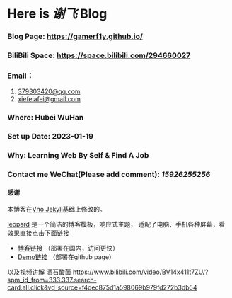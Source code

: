 # Here is _谢飞_ Blog
### Blog Page: https://gamerf1y.github.io/
### BiliBili Space: https://space.bilibili.com/294660027
### Email：
1. 379303420@qq.com
2. xiefeiafei@gmail.com
### Where: Hubei WuHan
### Set up Date: 2023-01-19
### Why: Learning Web By Self & Find A Job
### Contact me WeChat(Please add comment): _15926255256_   
  
#### 感谢   

本博客在[Vno Jekyll](https://github.com/onevcat/vno-jekyll)基础上修改的。  

[leopard](http://leopardpan.cn) 是一个简洁的博客模板，响应式主题， 适配了电脑、手机各种屏幕，看效果直接点击下面链接
 
 * [博客链接](http://leopardpan.cn) （部署在国内，访问更快）         
 * [Demo链接](http://leopardpan.github.io/) （部署在github page）
 
 以及视频讲解 酒石酸菌
 https://www.bilibili.com/video/BV14x411t7ZU/?spm_id_from=333.337.search-card.all.click&vd_source=f4dec875d1a598069b979fd272b3db54
